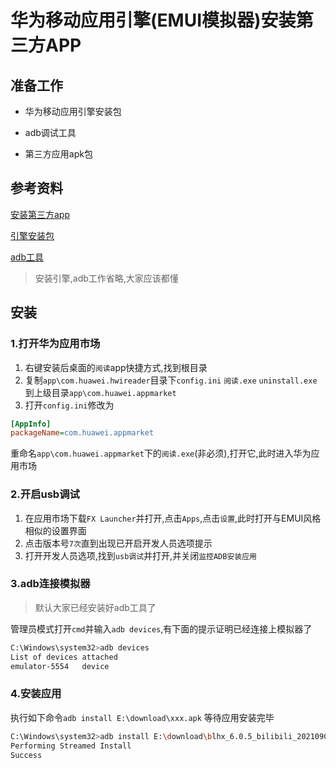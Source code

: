 # 华为移动应用引擎(EMUI模拟器)安装第三方APP

## 准备工作

- 华为移动应用引擎安装包

- adb调试工具

- 第三方应用apk包

## 参考资料

[安装第三方app](https://www.bilibili.com/video/BV17f4y1E7xX) 

[引擎安装包](https://www.aliyundrive.com/s/uXjpeLfeAQX)

[adb工具](https://adb.clockworkmod.com/)

> 安装引擎,adb工作省略,大家应该都懂

## 安装

### 1.打开华为应用市场

1. 右键安装后桌面的`阅读`app快捷方式,找到根目录
2. 复制`app\com.huawei.hwireader`目录下`config.ini` `阅读.exe` `uninstall.exe`到上级目录`app\com.huawei.appmarket`
3. 打开`config.ini`修改为

```ini
[AppInfo]
packageName=com.huawei.appmarket
```

重命名`app\com.huawei.appmarket`下的`阅读.exe`(非必须),打开它,此时进入华为应用市场

### 2.开启usb调试

1. 在应用市场下载`͏FX Launcher`并打开,点击`Apps`,点击`设置`,此时打开与EMUI风格相似的设置界面
2. 点击版本号`7次`直到出现已开启开发人员选项提示
3. 打开开发人员选项,找到`usb调试`并打开,并关闭`监控ADB安装应用`

### 3.adb连接模拟器

> 默认大家已经安装好adb工具了

管理员模式打开`cmd`并输入`adb devices`,有下面的提示证明已经连接上模拟器了

```bash
C:\Windows\system32>adb devices
List of devices attached
emulator-5554   device
```

### 4.安装应用

执行如下命令`adb install E:\download\xxx.apk` 等待应用安装完毕

```bash
C:\Windows\system32>adb install E:\download\blhx_6.0.5_bilibili_20210907_702196.apk
Performing Streamed Install
Success
```



